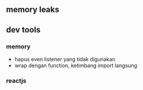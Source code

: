 ## memory leaks
## dev tools
### memory
- hapus even listener yang tidak digunakan
- wrap dengan function, ketimbang import langsung
### reactjs